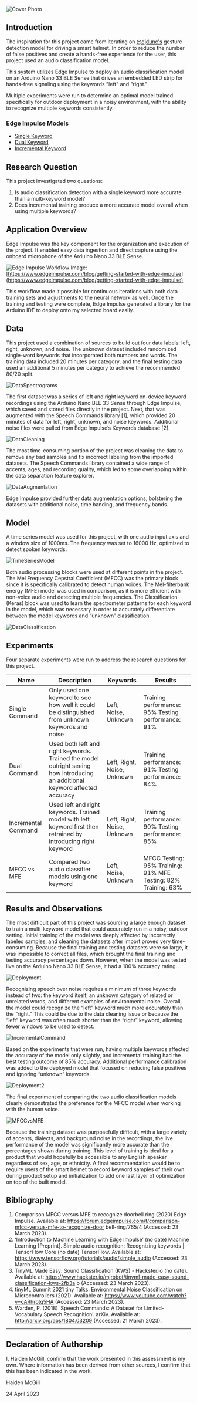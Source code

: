 ![Cover Photo](incrementBikeCommand_inferencing/assets/smartHelmet_cover.jpg)

## Introduction
The inspiration for this project came from iterating on [@djdunc's](https://github.com/djdunc) gesture detection
model for driving a smart helmet. In order to reduce the number of false positives and create a hands-free experience for the user, this project used an audio classification model.

This system utilizes Edge Impulse to deploy an audio classification model on an Arduino Nano 33 BLE Sense that drives an embedded LED strip for hands-free signaling using the keywords "left" and "right."

Multiple experiments were run to determine an optimal model trained specifically for outdoor deployment in a noisy environment, with the ability to recognize multiple keywords consistently.

### Edge Impulse Models
- [Single Keyword](https://studio.edgeimpulse.com/studio/198343)
- [Dual Keyword](https://studio.edgeimpulse.com/studio/198602)
- [Incremental Keyword](https://studio.edgeimpulse.com/studio/198643)

## Research Question
This project investigated two questions:

1. Is audio classification detection with a single keyword more accurate than a multi-keyword model?
2. Does incremental training produce a more accurate model overall when using multiple keywords?

## Application Overview
Edge Impulse was the key component for the organization and execution of the project. It enabled easy data ingestion and direct capture using the onboard microphone of the Arduino Nano 33 BLE Sense. 

![Edge Impulse Workflow](incrementBikeCommand_inferencing/assets/edgeImpulse_diagram.jpg)
Image: [https://www.edgeimpulse.com/blog/getting-started-with-edge-impulse](https://www.edgeimpulse.com/blog/getting-started-with-edge-impulse)

This workflow made it possible for continuous iterations with both data training sets and adjustments to the neural network as well. Once the training and testing were complete, Edge Impulse generated a library for the Arduino IDE to deploy onto my selected board easily.


## Data
This project used a combination of sources to build out four data labels: left, right, unknown, and noise. The unknown dataset included randomized single-word keywords that incorporated both numbers and words. The training data included 20 minutes per category, and the final testing data used an additional 5 minutes per category to achieve the recommended 80/20 split.

![DataSpectrograms](incrementBikeCommand_inferencing/assets/DataSpectrogram.jpg)

The first dataset was a series of left and right keyword on-device keyword recordings using the Arduino Nano BLE 33 Sense through Edge Impulse, which saved and stored files directly in the project. Next, that was augmented with the Speech Commands library [1], which provided 20 minutes of data for left, right, unknown, and noise keywords. Additional noise files were pulled from Edge Impulse’s Keywords database [2].

![DataCleaning](incrementBikeCommand_inferencing/assets/DataCleaning.jpg)

The most time-consuming portion of the project was cleaning the data to remove any
bad samples and fix incorrect labeling from the imported datasets. The Speech
Commands library contained a wide range of accents, ages, and recording quality,
which led to some overlapping within the data separation feature explorer.

![DataAugmentation](incrementBikeCommand_inferencing/assets/DataAugmentation.jpg)

Edge Impulse provided further data augmentation options, bolstering the datasets with
additional noise, time banding, and frequency bands.

## Model
A time series model was used for this project, with one audio input axis and a window
size of 1000ms. The frequency was set to 16000 Hz, optimized to detect spoken
keywords.

![TimeSeriesModel](incrementBikeCommand_inferencing/assets/EdgeImpulse_ModelDesign.PNG)

Both audio processing blocks were used at different points in the project. The Mel
Frequency Cepstral Coefficient (MFCC) was the primary block since it is specifically
calibrated to detect human voices. The Mel-filterbank energy (MFE) model was used in
comparison, as it is more efficient with non-voice audio and detecting multiple
frequencies.
The Classification (Keras) block was used to learn the spectrometer patterns for each
keyword in the model, which was necessary in order to accurately differentiate between
the model keywords and “unknown” classification.

![DataClassification](incrementBikeCommand_inferencing/assets/DataClassification.jpg)


## Experiments
Four separate experiments were run to address the research questions for this project.

| Name                | Description                                                                                                                  | Keywords                    | Results                                                        |
|---------------------|------------------------------------------------------------------------------------------------------------------------------|-----------------------------|----------------------------------------------------------------|
| Single Command      | Only used one keyword to see how well it could be distinguished from unknown keywords and noise                              | Left, Noise, Unknown        | Training performance: 95% Testing performance: 91%             |
| Dual Command        | Used both left and right keywords. Trained the model outright seeing how introducing an additional keyword affected accuracy | Left, Right, Noise, Unknown | Training performance: 91% Testing performance: 84%             |
| Incremental Command | Used left and right keywords. Trained model with left keyword first then retrained by introducing right keyword              | Left, Right, Noise, Unknown | Training performance: 90% Testing performance: 85%             |
| MFCC vs MFE         | Compared two audio classifier models using one keyword                                                                       | Left, Noise, Unknown        | MFCC Testing: 95% Training: 91% MFE Testing: 82% Training: 63% |

## Results and Observations
The most difficult part of this project was sourcing a large enough dataset to train a
multi-keyword model that could accurately run in a noisy, outdoor setting. Initial training
of the model was deeply affected by incorrectly labeled samples, and cleaning the
datasets after import proved very time-consuming. Because the final training and testing
datasets were so large, it was impossible to correct all files, which brought the final
training and testing accuracy percentages down. However, when the model was tested
live on the Arduino Nano 33 BLE Sense, it had a 100% accuracy rating.

![Deployment](incrementBikeCommand_inferencing/assets/LiveClassification.jpg)

Recognizing speech over noise requires a minimum of three keywords instead of two:
the keyword itself, an unknown category of related or unrelated words, and different
examples of environmental noise. Overall, the model could recognize the “left” keyword
much more accurately than the “right.” This could be due to the data cleaning issue or
because the “left” keyword was often much shorter than the “right” keyword, allowing
fewer windows to be used to detect.

![IncrementalCommand](incrementBikeCommand_inferencing/assets/IncrementalCommand.jpg)

Based on the experiments that were run, having multiple keywords affected the
accuracy of the model only slightly, and incremental training had the best testing
outcome of 85% accuracy. Additional performance calibration was added to the
deployed model that focused on reducing false positives and ignoring “unknown”
keywords.

![Deployment2](incrementBikeCommand_inferencing/assets/DeploymentOptimization.jpg)

The final experiment of comparing the two audio classification models clearly
demonstrated the preference for the MFCC model when working with the human voice.

![MFCCvsMFE](incrementBikeCommand_inferencing/assets/MFCCvsMFE.jpg)

Because the training dataset was purposefully difficult, with a large variety of accents,
dialects, and background noise in the recordings, the live performance of the model was
significantly more accurate than the percentages shown during training. This level of
training is ideal for a product that would hopefully be accessible to any English speaker
regardless of sex, age, or ethnicity. A final recommendation would be to require users of
the smart helmet to record keyword samples of their own during product setup and
initialization to add one last layer of optimization on top of the built model.

## Bibliography

1. Comparison MFCC versus MFE to recognize doorbell ring (2020) Edge Impulse.
Available at:
https://forum.edgeimpulse.com/t/comparison-mfcc-versus-mfe-to-recognize-door
bell-ring/765/4 (Accessed: 23 March 2023).
2. ‘Introduction to Machine Learning with Edge Impulse’ (no date) Machine Learning
[Preprint]. Simple audio recognition: Recognizing keywords | TensorFlow Core
(no date) TensorFlow. Available at:
https://www.tensorflow.org/tutorials/audio/simple_audio (Accessed: 23 March
2023).
3. TinyML Made Easy: Sound Classification (KWS) - Hackster.io (no date).
Available at:
https://www.hackster.io/mjrobot/tinyml-made-easy-sound-classification-kws-2fb3a
b (Accessed: 23 March 2023).
4. tinyML Summit 2021 tiny Talks: Environmental Noise Classification on
Microcontrollers (2021). Available at:
https://www.youtube.com/watch?v=cARhrotq5HA (Accessed: 23 March 2023).
5. Warden, P. (2018) ‘Speech Commands: A Dataset for Limited-Vocabulary
Speech Recognition’. arXiv. Available at: http://arxiv.org/abs/1804.03209
(Accessed: 21 March 2023).

----

## Declaration of Authorship

I, Haiden McGill, confirm that the work presented in this assessment is my own. Where information has been derived from other sources, I confirm that this has been indicated in the work.


Haiden McGill

24 April 2023
